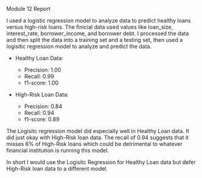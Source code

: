 Module 12 Report 


I used a logistic regression model to analyze data to predict healthy loans versus high-risk loans. 
The finicial data used values like loan_size, interest_rate, borrower_income, and borrower debt. 
I processed the data and then split the data into a training set and a testing set, then used a logisitic regression model 
to analyze and predict the data. 

- Healthy Loan Data:
    - Precision: 1.00
    - Recall: 0.99
    - f1-score: 1.00
 
- High-Risk Loan Data:
    - Precision: 0.84
    - Recall: 0.94
    - f1-score: 0.89
  
The Logisitc regression model did especially well in Healthy Loan data. It did just okay with High-Risk loan data. 
The recall of 0.94 suggests that it misses 6% of High-Risk loans which could be detrimental to whatever financial 
institution is running this model. 

In short I would use the Logisitc Regression for Healthy Loan data but defer High-Risk loan data to a different model. 

